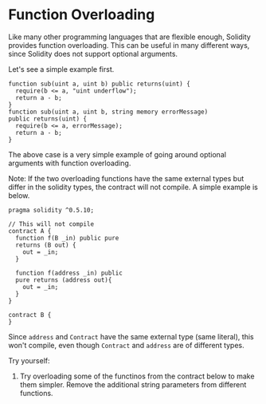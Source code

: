 # Function Overloading

Like many other programming languages that are flexible enough, Solidity provides function overloading. This can be useful in many different ways, since Solidity does not support optional arguments.  

Let's see a simple example first.

```
function sub(uint a, uint b) public returns(uint) {
  require(b <= a, "uint underflow");
  return a - b;
}
function sub(uint a, uint b, string memory errorMessage) 
public returns(uint) {
  require(b <= a, errorMessage);
  return a - b;
}
```

The above case is a very simple example of going around optional arguments with function overloading. 

Note: If the two overloading functions have the same external types but differ in the solidity types, the contract will not compile. A simple example is below.

```
pragma solidity ^0.5.10;

// This will not compile
contract A {
  function f(B _in) public pure 
  returns (B out) {
    out = _in;
  }

  function f(address _in) public 
  pure returns (address out){
    out = _in;
  }
}

contract B {
}
```

Since `address` and `Contract` have the same external type (same literal), this won't compile, even though `Contract` and `address` are of different types.

Try yourself:

  1. Try overloading some of the functinos from the contract below to make them simpler. Remove the additional string parameters from different functions.

